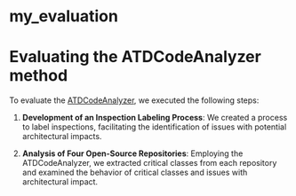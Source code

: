 # my_evaluation

# Evaluating the ATDCodeAnalyzer method

To evaluate the [ATDCodeAnalyzer](https://github.com/Technical-Debt-Large-Scale/atdcodeanalyzer), we executed the following steps:

1. **Development of an Inspection Labeling Process**: We created a process to label inspections, facilitating the identification of issues with potential architectural impacts.

2. **Analysis of Four Open-Source Repositories**: Employing the ATDCodeAnalyzer, we extracted critical classes from each repository and examined the behavior of critical classes and issues with architectural impact. 